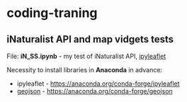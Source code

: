 # coding-traning


## iNaturalist API and map vidgets tests
File: **iN_SS.ipynb** - my test of iNaturalist API, [ipyleaflet](https://github.com/jupyter-widgets/ipyleaflet)

Necessity to install libraries in **Anaconda** in advance:
* ipyleaflet - https://anaconda.org/conda-forge/ipyleaflet
* [geojson](https://geojson.org) - https://anaconda.org/conda-forge/geojson
